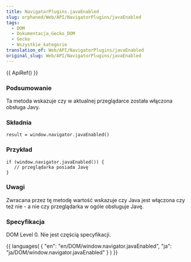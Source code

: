 ```yaml
---
title: NavigatorPlugins.javaEnabled
slug: orphaned/Web/API/NavigatorPlugins/javaEnabled
tags:
  - DOM
  - Dokumentacja_Gecko_DOM
  - Gecko
  - Wszystkie_kategorie
translation_of: Web/API/NavigatorPlugins/javaEnabled
original_slug: Web/API/NavigatorPlugins/javaEnabled
---
```

{{ ApiRef() }}

### Podsumowanie

Ta metoda wskazuje czy w aktualnej przeglądarce została włączona obsługa Javy.

### Składnia

    result = window.navigator.javaEnabled()

### Przykład

    if (window.navigator.javaEnabled()) {
       // przeglądarka posiada Javę
    }

### Uwagi

Zwracana przez tę metodę wartość wskazuje czy Java jest włączona czy też nie - a nie czy przeglądarka w ogóle obsługuje Javę.

### Specyfikacja

DOM Level 0. Nie jest częścią specyfikacji.



{{ languages( { "en": "en/DOM/window\.navigator.javaEnabled", "ja": "ja/DOM/window\.navigator.javaEnabled" } ) }}
